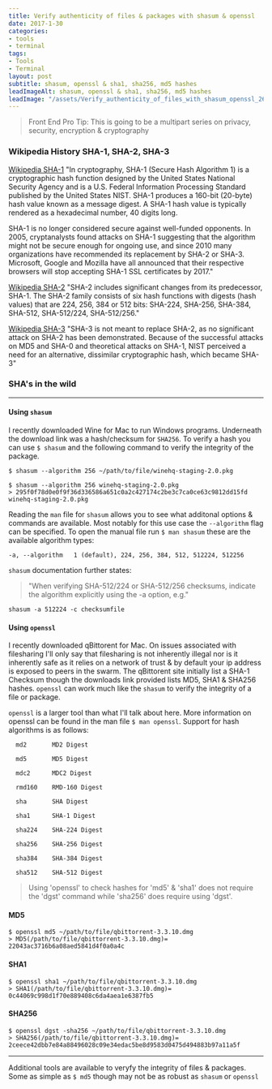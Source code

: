 ```yaml
---
title: Verify authenticity of files & packages with shasum & openssl
date: 2017-1-30
categories:
- tools
- terminal
tags:
- Tools
- Terminal
layout: post
subtitle: shasum, openssl & sha1, sha256, md5 hashes
leadImageAlt: shasum, openssl & sha1, sha256, md5 hashes
leadImage: "/assets/Verify_authenticity_of_files_with_shasum_openssl_26_9.jpg" 
---
```

> Front End Pro Tip: This is going to be a multipart series on privacy, security, encryption & cryptography  


### Wikipedia History SHA-1, SHA-2, SHA-3


[Wikipedia SHA-1](https://en.wikipedia.org/wiki/SHA-1) "In cryptography, SHA-1 (Secure Hash Algorithm 1) is a cryptographic hash function designed by the United States National Security Agency and is a U.S. Federal Information Processing Standard published by the United States NIST. SHA-1 produces a 160-bit (20-byte) hash value known as a message digest. A SHA-1 hash value is typically rendered as a hexadecimal number, 40 digits long.


SHA-1 is no longer considered secure against well-funded opponents. In 2005, cryptanalysts found attacks on SHA-1 suggesting that the algorithm might not be secure enough for ongoing use, and since 2010 many organizations have recommended its replacement by SHA-2 or SHA-3. Microsoft, Google and Mozilla have all announced that their respective browsers will stop accepting SHA-1 SSL certificates by 2017."


[Wikipedia SHA-2](https://en.wikipedia.org/wiki/SHA-2) "SHA-2 includes significant changes from its predecessor, SHA-1. The SHA-2 family consists of six hash functions with digests (hash values) that are 224, 256, 384 or 512 bits: SHA-224, SHA-256, SHA-384, SHA-512, SHA-512/224, SHA-512/256."


[Wikipedia SHA-3](https://en.wikipedia.org/wiki/SHA-3) "SHA-3 is not meant to replace SHA-2, as no significant attack on SHA-2 has been demonstrated. Because of the successful attacks on MD5 and SHA-0 and theoretical attacks on SHA-1, NIST perceived a need for an alternative, dissimilar cryptographic hash, which became SHA-3"


### SHA's in the wild


---


#### Using `shasum`


I recently downloaded Wine for Mac to run Windows programs. Underneath the download link was a hash/checksum for `SHA256`. To verify a hash you can use `$ shasum` and the following command to verify the integrity of the package.


`$ shasum --algorithm 256 ~/path/to/file/winehq-staging-2.0.pkg`


```
$ shasum --algorithm 256 winehq-staging-2.0.pkg
> 295f0f78d0e0f9f36d336586a651c0a2c427174c2be3c7ca0ce63c9812dd15fd  winehq-staging-2.0.pkg
```


Reading the `man` file for `shasum` allows you to see what additonal options & commands are available. Most notably for this use case the `--algorithm` flag can be specified. To open the manual file run `$ man shasum` these are the available algorithm types:


```
-a, --algorithm   1 (default), 224, 256, 384, 512, 512224, 512256
```


`shasum` documentation further states: 


> "When verifying SHA-512/224 or SHA-512/256 checksums, indicate the  algorithm explicitly using the -a option, e.g."


```
shasum -a 512224 -c checksumfile
```


#### Using `openssl`


I recently downloaded qBittorent for Mac. On issues associated with filesharing I'll only say that filesharing is not inherently illegal nor is it inherently safe as it relies on a network of trust & by default your ip address is exposed to peers in the swarm. The qBittorent site initially list a SHA-1 Checksum though the downloads link provided lists MD5, SHA1 & SHA256 hashes. `openssl` can work much like the `shasum` to verify the integrity of a file or package.

`openssl` is a larger tool than what I'll talk about here. More information on openssl can be found in the man file `$ man openssl`. Support for hash algorithms is as follows:


```
  md2       MD2 Digest

  md5       MD5 Digest

  mdc2      MDC2 Digest

  rmd160    RMD-160 Digest

  sha       SHA Digest

  sha1      SHA-1 Digest

  sha224    SHA-224 Digest

  sha256    SHA-256 Digest

  sha384    SHA-384 Digest

  sha512    SHA-512 Digest
```


> Using 'openssl' to check hashes for 'md5' & 'sha1' does not require the 'dgst' command while 'sha256' does require using 'dgst'.


#### MD5


```
$ openssl md5 ~/path/to/file/qbittorrent-3.3.10.dmg
> MD5(/path/to/file/qbittorrent-3.3.10.dmg)= 22043ac3716b6a08aed5841d4f0a0a4c 
```


#### SHA1


```
$ openssl sha1 ~/path/to/file/qbittorrent-3.3.10.dmg
> SHA1(/path/to/file/qbittorrent-3.3.10.dmg)= 0c44069c998d1f70e889408c6da4aea1e6387fb5
```


#### SHA256


```
$ openssl dgst -sha256 ~/path/to/file/qbittorrent-3.3.10.dmg
> SHA256(/path/to/file/qbittorrent-3.3.10.dmg)= 2ceece42dbb7e84a88496028c09e34edac5be8d9583d0475d494883b97a11a5f
```

---


Additional tools are available to veryfy the integrity of files & packages. Some as simple as `$ md5` though may not be as robust as `shasum` or `openssl`


